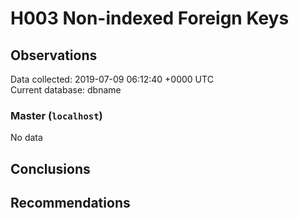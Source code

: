 # H003 Non-indexed Foreign Keys #

## Observations ##
Data collected: 2019-07-09 06:12:40 +0000 UTC  
Current database: dbname  

### Master (`localhost`) ###


No data


## Conclusions ##


## Recommendations ##

